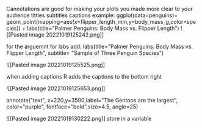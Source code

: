 Cannotations are good for making your plots you made more clear to your audience
		tittles 
		subtitles
		captions
example:
ggplot(data=penguins)+
	geom_point(mapping=aes(x=flipper_length_mm,y=body_mass_g,color=species)) + labs(title="Palmer Penguins: Body Mass vs. Flipper Length")
![[Pasted image 20221019125242.png]]

for the arguemnt for labs add: 
labs(title="Palmer Penguins: Body Mass vs. Flipper Length", subtitle= "Sample of Three Penguin Species")

![[Pasted image 20221019125525.png]]

when adding captions R adds the captions to the bottom right

![[Pasted image 20221019125653.png]]

annotate("text", x=220,y=3500,label="The Gentoos are the largest", color="purple", fontface="bold",size=4.5, angle=25)

![[Pasted image 20221019130222.png]]
 store in a variable